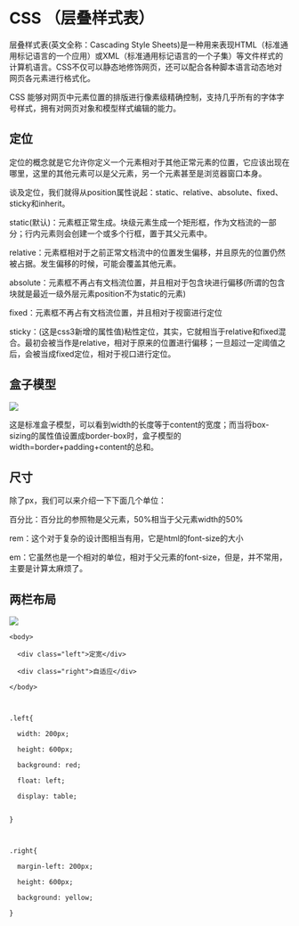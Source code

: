 # CSS （层叠样式表）

层叠样式表(英文全称：Cascading Style Sheets)是一种用来表现HTML（标准通用标记语言的一个应用）或XML（标准通用标记语言的一个子集）等文件样式的计算机语言。CSS不仅可以静态地修饰网页，还可以配合各种脚本语言动态地对网页各元素进行格式化。

CSS 能够对网页中元素位置的排版进行像素级精确控制，支持几乎所有的字体字号样式，拥有对网页对象和模型样式编辑的能力。

## 定位

定位的概念就是它允许你定义一个元素相对于其他正常元素的位置，它应该出现在哪里，这里的其他元素可以是父元素，另一个元素甚至是浏览器窗口本身。

谈及定位，我们就得从position属性说起：static、relative、absolute、fixed、sticky和inherit。

static(默认)：元素框正常生成。块级元素生成一个矩形框，作为文档流的一部分；行内元素则会创建一个或多个行框，置于其父元素中。

relative：元素框相对于之前正常文档流中的位置发生偏移，并且原先的位置仍然被占据。发生偏移的时候，可能会覆盖其他元素。

absolute：元素框不再占有文档流位置，并且相对于包含块进行偏移(所谓的包含块就是最近一级外层元素position不为static的元素)

fixed：元素框不再占有文档流位置，并且相对于视窗进行定位

sticky：(这是css3新增的属性值)粘性定位，其实，它就相当于relative和fixed混合。最初会被当作是relative，相对于原来的位置进行偏移；一旦超过一定阈值之后，会被当成fixed定位，相对于视口进行定位。

## 盒子模型

![](https://mmbiz.qpic.cn/mmbiz_jpg/zPh0erYjkib3Lx1WeVMsSMiabsvKteCWGXsYZZt33pr4hGJmmTpTYictRYOpNWvoDXrcnBJPkyHtscMdAKbDAnupQ/640?wx_fmt=jpeg&tp=webp&wxfrom=5&wx_lazy=1)

这是标准盒子模型，可以看到width的长度等于content的宽度；而当将box-sizing的属性值设置成border-box时，盒子模型的width=border+padding+content的总和。

## 尺寸

除了px，我们可以来介绍一下下面几个单位：

百分比：百分比的参照物是父元素，50%相当于父元素width的50%

rem：这个对于复杂的设计图相当有用，它是html的font-size的大小

em：它虽然也是一个相对的单位，相对于父元素的font-size，但是，并不常用，主要是计算太麻烦了。

## 两栏布局

![](https://mmbiz.qpic.cn/mmbiz_jpg/zPh0erYjkib3Lx1WeVMsSMiabsvKteCWGXic0jUQusvpJqr2g8uTRpIKHSnuc5oXJvU05icxuib1URlKQ6vpvzRUzdA/640?wx_fmt=jpeg&tp=webp&wxfrom=5&wx_lazy=1)

```
<body>

  <div class="left">定宽</div>

  <div class="right">自适应</div>

</body>



.left{

  width: 200px;

  height: 600px;

  background: red;

  float: left;

  display: table;


}

 

.right{

  margin-left: 200px;

  height: 600px;

  background: yellow;

}
```
